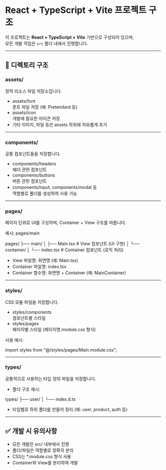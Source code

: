 # React + TypeScript + Vite 프로젝트 구조

이 프로젝트는 **React + TypeScript + Vite** 기반으로 구성되어 있으며,  
모든 개발 작업은 `src` 폴더 내에서 진행합니다.

---

## 📁 디렉토리 구조

### assets/

정적 리소스 파일 저장소입니다.

- assets/font  
  폰트 파일 저장 (예: Pretendard 등)
- assets/icon  
  개발에 필요한 아이콘 저장
- 기타 이미지, 파일 등은 assets 하위에 자유롭게 추가

---

### components/

공통 컴포넌트들을 저장합니다.

- components/headers  
  헤더 관련 컴포넌트
- components/buttons  
  버튼 관련 컴포넌트
- components/input, components/modal 등  
  역할별로 폴더를 생성하여 사용 가능

---

### pages/

페이지 단위로 UI를 구성하며, Container + View 구조를 따릅니다.

예시: pages/main

pages/
├── main/
│ ├── Main.tsx # View 컴포넌트 (UI 구현)
│ └── container/
│ └── index.tsx # Container 컴포넌트 (로직 처리)

- View 파일명: 화면명 (예: Main.tsx)
- Container 파일명: index.tsx
- Container 함수명: 화면명 + Container (예: MainContainer)

---

### styles/

CSS 모듈 파일을 저장합니다.

- styles/components  
  컴포넌트별 스타일
- styles/pages  
  페이지별 스타일 (페이지명.module.css 형식)

사용 예시:

import styles from "@/styles/pages/Main.module.css";

<div className={styles.wrap}></div>

---

### types/

공통적으로 사용하는 타입 정의 파일을 저장합니다.

- 폴더 구조 예시:

types/
├── user/
│ └── index.d.ts

- 타입별로 하위 폴더를 만들어 정리 (예: user, product, auth 등)

---

## ✅ 개발 시 유의사항

- 모든 개발은 src/ 내부에서 진행
- 폴더/파일은 역할별로 정확히 분리
- CSS는 \*.module.css 형식 사용
- Container와 View를 분리하여 개발
